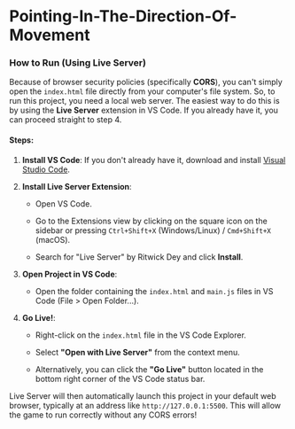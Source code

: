# Pointing-In-The-Direction-Of-Movement



### How to Run (Using Live Server)

Because of browser security policies (specifically **CORS**), you can't simply open the `index.html` file directly from your computer's file system. So, to run this project, you need a local web server. The easiest way to do this is by using the **Live Server** extension in VS Code.
If you already have it, you can proceed straight to step 4.

#### Steps:

1.  **Install VS Code**: If you don't already have it, download and install [Visual Studio Code](https://code.visualstudio.com/).

2.  **Install Live Server Extension**:

    * Open VS Code.

    * Go to the Extensions view by clicking on the square icon on the sidebar or pressing `Ctrl+Shift+X` (Windows/Linux) / `Cmd+Shift+X` (macOS).

    * Search for "Live Server" by Ritwick Dey and click **Install**.

3.  **Open Project in VS Code**:

    * Open the folder containing the `index.html` and `main.js` files in VS Code (File > Open Folder...).

4.  **Go Live!**:

    * Right-click on the `index.html` file in the VS Code Explorer.

    * Select **"Open with Live Server"** from the context menu.

    * Alternatively, you can click the **"Go Live"** button located in the bottom right corner of the VS Code status bar.

Live Server will then automatically launch this project in your default web browser, typically at an address like `http://127.0.0.1:5500`. This will allow the game to run correctly without any CORS errors!
